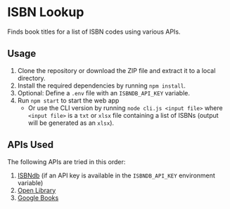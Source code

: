 # ISBN Lookup

Finds book titles for a list of ISBN codes using various APIs.

## Usage

1. Clone the repository or download the ZIP file and extract it to a local directory.
2. Install the required dependencies by running `npm install`.
3. Optional: Define a `.env` file with an `ISBNDB_API_KEY` variable.
4. Run `npm start` to start the web app
   - Or use the CLI version by running `node cli.js <input file>` where `<input file>` is a `txt` or `xlsx` file containing a list of ISBNs (output will be generated as an `xlsx`).

## APIs Used

The following APIs are tried in this order:
1. [ISBNdb](https://isbndb.com/apidocs/v2) (if an API key is available in the `ISBNDB_API_KEY` environment variable)
2. [Open Library](https://openlibrary.org/developers/api)
3. [Google Books](https://developers.google.com/books/)